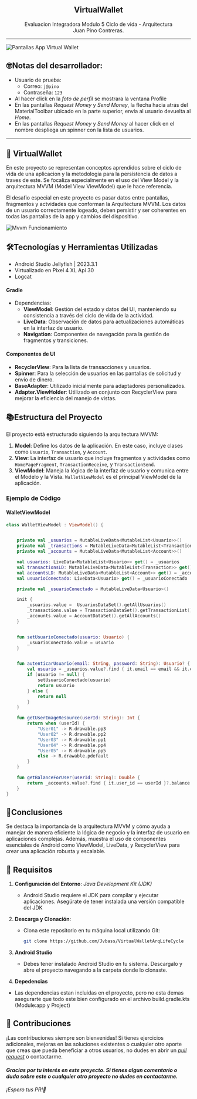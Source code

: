<div align="center">
  <br>
    <h2><strong>VirtualWallet</strong> </br>  </h2>
    <span>Evaluacion Integradora Modulo 5 Ciclo de vida - Arquitectura</span><br>
    <span>Juan Pino Contreras.</span>
</div>

****

![Pantallas App Virtual Wallet](./PantallasApp.png)

## 🤓Notas del desarrollador:
- Usuario de prueba: 
  - Correo: `j@pino`
  - Contraseña: `123`
- Al hacer click en la _foto de perfil_ se mostrara la ventana Profile
- En las pantallas _Request Money_ y _Send Money_, la flecha hacia atrás del MaterialToolbar ubicado en la parte superior, envia al usuario devuelta al _Home_.
- En las pantallas _Request Money_ y _Send Money_ al hacer click en el nombre despliega un spinner con la lista de usuarios.

****
## 💸 VirtualWallet

En este proyecto se representan conceptos aprendidos sobre el ciclo de vida de una aplicacion y la metodologia para la persistencia de datos a traves de este. Se focaliza especialmente en el uso del View Model y la arquitectura MVVM (Model View ViewModel) que le hace referencia. 

El desafio especial en este proyecto es pasar datos entre pantallas, fragmentos y actvidades que conforman la Arquitectura MVVM. Los datos de un usuario correctamente logeado, deben persistir y ser coherentes en todas las pantallas de la app y cambios del dispositivo.

![Mvvm Funcionamiento](./mvvm.gif)

## 🛠️Tecnologías y Herramientas Utilizadas
  - Android Studio Jellyfish | 2023.3.1
  - Virtualizado en Pixel 4 XL Api 30
  - Logcat

#### Gradle
- Dependencias:
  - **ViewModel**: Gestión del estado y datos del UI, manteniendo su consistencia a través del ciclo de vida de la actividad.
  - **LiveData**: Observación de datos para actualizaciones automáticas en la interfaz de usuario.
  - **Navigation**: Componentes de navegación para la gestión de fragmentos y transiciones.

#### Componentes de UI
- **RecyclerView**: Para la lista de transacciones y usuarios.
- **Spinner**: Para la selección de usuarios en las pantallas de solicitud y envío de dinero.
- **BaseAdapter**: Utilizado inicialmente para adaptadores personalizados.
- **Adapter.ViewHolder**: Utilizado en conjunto con RecyclerView para mejorar la eficiencia del manejo de vistas.

## 📚Estructura del Proyecto

El proyecto está estructurado siguiendo la arquitectura MVVM:

1. **Model**: Define los datos de la aplicación. En este caso, incluye clases como `Usuario`, `Transaction`, y `Account`.
2. **View**: La interfaz de usuario que incluye fragmentos y actividades como `HomePageFragment`, `TransactionReceive`, y `TransactionSend`.
3. **ViewModel**: Maneja la lógica de la interfaz de usuario y comunica entre el Modelo y la Vista. `WalletViewModel` es el principal ViewModel de la aplicación.

### Ejemplo de Código

#### WalletViewModel

```kotlin
class WalletViewModel : ViewModel() {


    private val _usuarios = MutableLiveData<MutableList<Usuario>>()
    private val _transactions = MutableLiveData<MutableList<Transaction>>()
    private val _accounts = MutableLiveData<MutableList<Account>>()

    val usuarios: LiveData<MutableList<Usuario>> get() = _usuarios
    val transactionsLD: MutableLiveData<MutableList<Transaction>> get() = _transactions
    val accountsLD: MutableLiveData<MutableList<Account>> get() = _accounts
    val usuarioConectado: LiveData<Usuario> get() = _usuarioConectado

    private val _usuarioConectado = MutableLiveData<Usuario>()

    init {
        _usuarios.value =  UsuariosDataSet().getAllUsuarios()
        _transactions.value = TransactionDataSet().getTransactionList()
        _accounts.value = AccountDataSet().getAllAccounts()
    }


    fun setUsuarioConectado(usuario: Usuario) { 
        _usuarioConectado.value = usuario
    }


    fun autenticarUsuario(email: String, password: String): Usuario? {
        val usuario = _usuarios.value?.find { it.email == email && it.contrasena == password }
        if (usuario != null) {
            setUsuarioConectado(usuario)
            return usuario
        } else {
            return null
        }
    }

    fun getUserImageResource(userId: String): Int {
        return when (userId) {
            "User01" -> R.drawable.pp3
            "User02" -> R.drawable.pp2
            "User03" -> R.drawable.pp1
            "User04" -> R.drawable.pp4
            "User05" -> R.drawable.pp5
            else -> R.drawable.pdefault 
        }
    }

    fun getBalanceForUser(userId: String): Double {
        return _accounts.value?.find { it.user_id == userId }?.balance ?: 0.0
    }
} 
```


## 📃Conclusiones
Se destaca la importancia de la arquitectura MVVM y cómo ayuda a manejar de manera eficiente la lógica de negocio y la interfaz de usuario en aplicaciones complejas. Además, muestra el uso de componentes esenciales de Android como ViewModel, LiveData, y RecyclerView para crear una aplicación robusta y escalable.

## 🔩 Requisitos

1. **Configuración del Entorno**:
   *Java Development Kit (JDK)*
    - Android Studio requiere el JDK para compilar y ejecutar aplicaciones. Asegúrate de tener instalada una versión compatible del JDK

2. **Descarga y Clonación**:
   - Clona este repositorio en tu máquina local utilizando Git:
     ```bash
     git clone https://github.com/Jvbass/VirtualWalletArqLifeCycle
     ```
3. **Android Studio**
    - Debes tener instalado Android Studio en tu sistema. Descargalo y abre el proyecto navegando a la carpeta donde lo clonaste.
4. **Depedencias**
  - Las dependencias estan incluidas en el proyecto, pero no esta demas asegurarte que todo este bien configurado en el archivo build.gradle.kts (Module:app y Project)
## 🤝 Contribuciones

¡Las contribuciones siempre son bienvenidas! Si tienes ejercicios adicionales, mejoras en las soluciones existentes o cualquier otro aporte que creas que pueda beneficiar a otros usuarios, no dudes en abrir un [_pull request_](https://github.com/Jvbass/VirtualWalletArqLifeCycle/pulls) o contactarme.

#### _Gracias por tu interés en este proyecto. Si tienes algun comentario o duda sobre este o cualquier otro proyecto no dudes en contactarme._
###### ¡Espero tus _PR_!👋
